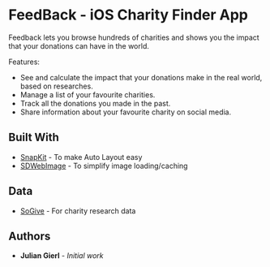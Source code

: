 # FeedBack - iOS Charity Finder App
Feedback lets you browse hundreds of charities and shows you the impact that your donations can have in the world. 

Features: 
- See and calculate the impact that your donations make in the real world, based on researches.
- Manage a list of your favourite charities.
- Track all the donations you made in the past.
- Share information about your favourite charity on social media.

## Built With

* [SnapKit](https://github.com/SnapKit/SnapKit) - To make Auto Layout easy
* [SDWebImage](https://github.com/SDWebImage/SDWebImage) - To simplify image loading/caching

## Data
* [SoGive](https://app.sogive.org/) - For charity research data

## Authors

* **Julian Gierl** - *Initial work*
